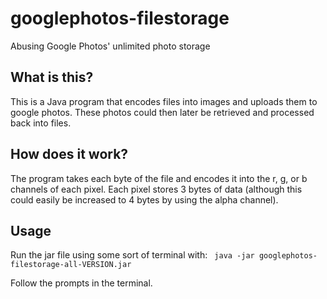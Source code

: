 # googlephotos-filestorage
Abusing Google Photos' unlimited photo storage

## What is this?

This is a Java program that encodes files into images and uploads them to google photos. These photos could then later be retrieved and processed back into files.

## How does it work?

The program takes each byte of the file and encodes it into the r, g, or b channels of each pixel. Each pixel stores 3 bytes of data (although this could easily be increased to 4 bytes by using the alpha channel).

## Usage

Run the jar file using some sort of terminal with:
``` java -jar googlephotos-filestorage-all-VERSION.jar```

Follow the prompts in the terminal.
